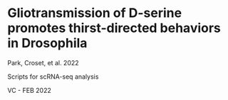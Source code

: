 # Gliotransmission of D-serine promotes thirst-directed behaviors in Drosophila

Park, Croset, et al. 2022

Scripts for scRNA-seq analysis

VC - FEB 2022

